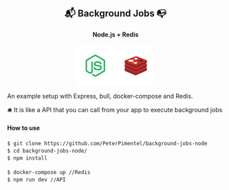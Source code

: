 <h2 align="center" style="border-bottom: none;"> 📬 Background Jobs 📭</h1>
<h4 align="center">Node.js + Redis</h4>

<p align="center">
    <img src="./docs/images/nodejs_logo.png" alt="React chat logo" width="90px"/>
    <img src="./docs/images/redis_logo.png" alt="React chat logo" width="90px"/>
</p>

An example setup with Express, bull, docker-compose and Redis.

🛎 It is like a API that you can call from your app to execute background jobs

#### How to use

```bash
$ git clone https://github.com/PeterPimentel/background-jobs-node
$ cd background-jobs-node/
$ npm install

$ docker-compose up //Redis
$ npm run dev //API
```